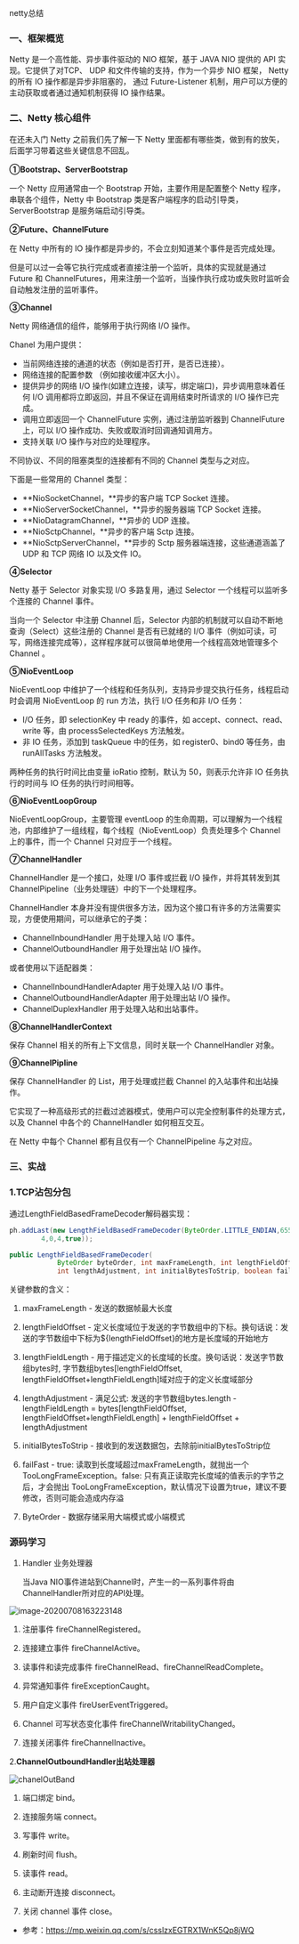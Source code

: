 netty总结

###  一、框架概览

Netty 是一个高性能、异步事件驱动的 NIO 框架，基于 JAVA NIO 提供的 API 实现。它提供了对TCP、 UDP 和文件传输的支持，作为一个异步 NIO 框架， Netty 的所有 IO 操作都是异步非阻塞的， 通过 Future-Listener 机制，用户可以方便的主动获取或者通过通知机制获得 IO 操作结果。  

### 二、Netty 核心组件

在还未入门 Netty 之前我们先了解一下 Netty 里面都有哪些类，做到有的放矢，后面学习带着这些关键信息不回乱。

**①Bootstrap、ServerBootstrap**

一个 Netty 应用通常由一个 Bootstrap 开始，主要作用是配置整个 Netty 程序，串联各个组件，Netty 中 Bootstrap 类是客户端程序的启动引导类，ServerBootstrap 是服务端启动引导类。

**②Future、ChannelFuture**

在 Netty 中所有的 IO 操作都是异步的，不会立刻知道某个事件是否完成处理。

但是可以过一会等它执行完成或者直接注册一个监听，具体的实现就是通过 Future 和 ChannelFutures，用来注册一个监听，当操作执行成功或失败时监听会自动触发注册的监听事件。

**③Channel**

Netty 网络通信的组件，能够用于执行网络 I/O 操作。

Chanel 为用户提供：

- 当前网络连接的通道的状态（例如是否打开，是否已连接）。
- 网络连接的配置参数 （例如接收缓冲区大小）。
- 提供异步的网络 I/O 操作(如建立连接，读写，绑定端口)，异步调用意味着任何 I/O 调用都将立即返回，并且不保证在调用结束时所请求的 I/O 操作已完成。
- 调用立即返回一个 ChannelFuture 实例，通过注册监听器到 ChannelFuture 上，可以 I/O 操作成功、失败或取消时回调通知调用方。
- 支持关联 I/O 操作与对应的处理程序。

不同协议、不同的阻塞类型的连接都有不同的 Channel 类型与之对应。

下面是一些常用的 Channel 类型：

- **NioSocketChannel，**异步的客户端 TCP Socket 连接。
- **NioServerSocketChannel，**异步的服务器端 TCP Socket 连接。
- **NioDatagramChannel，**异步的 UDP 连接。
- **NioSctpChannel，**异步的客户端 Sctp 连接。
- **NioSctpServerChannel，**异步的 Sctp 服务器端连接，这些通道涵盖了 UDP 和 TCP 网络 IO 以及文件 IO。

**④Selector**

Netty 基于 Selector 对象实现 I/O 多路复用，通过 Selector 一个线程可以监听多个连接的 Channel 事件。

当向一个 Selector 中注册 Channel 后，Selector 内部的机制就可以自动不断地查询（Select）这些注册的 Channel 是否有已就绪的 I/O 事件（例如可读，可写，网络连接完成等），这样程序就可以很简单地使用一个线程高效地管理多个 Channel 。

**⑤NioEventLoop**

NioEventLoop 中维护了一个线程和任务队列，支持异步提交执行任务，线程启动时会调用 NioEventLoop 的 run 方法，执行 I/O 任务和非 I/O 任务：

- I/O 任务，即 selectionKey 中 ready 的事件，如 accept、connect、read、write 等，由 processSelectedKeys 方法触发。
- 非 IO 任务，添加到 taskQueue 中的任务，如 register0、bind0 等任务，由 runAllTasks 方法触发。

两种任务的执行时间比由变量 ioRatio 控制，默认为 50，则表示允许非 IO 任务执行的时间与 IO 任务的执行时间相等。

**⑥NioEventLoopGroup**

NioEventLoopGroup，主要管理 eventLoop 的生命周期，可以理解为一个线程池，内部维护了一组线程，每个线程（NioEventLoop）负责处理多个 Channel 上的事件，而一个 Channel 只对应于一个线程。

**⑦ChannelHandler**

ChannelHandler 是一个接口，处理 I/O 事件或拦截 I/O 操作，并将其转发到其 ChannelPipeline（业务处理链）中的下一个处理程序。

ChannelHandler 本身并没有提供很多方法，因为这个接口有许多的方法需要实现，方便使用期间，可以继承它的子类：

- ChannelInboundHandler 用于处理入站 I/O 事件。
- ChannelOutboundHandler 用于处理出站 I/O 操作。

或者使用以下适配器类：

- ChannelInboundHandlerAdapter 用于处理入站 I/O 事件。
- ChannelOutboundHandlerAdapter 用于处理出站 I/O 操作。
- ChannelDuplexHandler 用于处理入站和出站事件。

**⑧ChannelHandlerContext**

保存 Channel 相关的所有上下文信息，同时关联一个 ChannelHandler 对象。

**⑨ChannelPipline**

保存 ChannelHandler 的 List，用于处理或拦截 Channel 的入站事件和出站操作。

它实现了一种高级形式的拦截过滤器模式，使用户可以完全控制事件的处理方式，以及 Channel 中各个的 ChannelHandler 如何相互交互。

在 Netty 中每个 Channel 都有且仅有一个 ChannelPipeline 与之对应。

### 三、实战

### 1.TCP沾包分包

通过LengthFieldBasedFrameDecoder解码器实现：

```java
ph.addLast(new LengthFieldBasedFrameDecoder(ByteOrder.LITTLE_ENDIAN,65536,0,
        4,0,4,true));

public LengthFieldBasedFrameDecoder(
            ByteOrder byteOrder, int maxFrameLength, int lengthFieldOffset, int lengthFieldLength,
            int lengthAdjustment, int initialBytesToStrip, boolean failFast)
```

关键参数的含义：

1. maxFrameLength - 发送的数据帧最大长度

2. lengthFieldOffset - 定义长度域位于发送的字节数组中的下标。换句话说：发送的字节数组中下标为${lengthFieldOffset}的地方是长度域的开始地方

3. lengthFieldLength - 用于描述定义的长度域的长度。换句话说：发送字节数组bytes时, 字节数组bytes[lengthFieldOffset, lengthFieldOffset+lengthFieldLength]域对应于的定义长度域部分

4. lengthAdjustment - 满足公式: 发送的字节数组bytes.length - lengthFieldLength = bytes[lengthFieldOffset, lengthFieldOffset+lengthFieldLength] + lengthFieldOffset + lengthAdjustment 

5. initialBytesToStrip - 接收到的发送数据包，去除前initialBytesToStrip位

6. failFast - true: 读取到长度域超过maxFrameLength，就抛出一个 TooLongFrameException。false: 只有真正读取完长度域的值表示的字节之后，才会抛出 TooLongFrameException，默认情况下设置为true，建议不要修改，否则可能会造成内存溢
7. ByteOrder - 数据存储采用大端模式或小端模式

### 源码学习

1. Handler 业务处理器

   当Java NIO事件进站到Channel时，产生一的一系列事件将由ChannelHandler所对应的API处理。

![image-20200708163223148](https://github.com/rainluacgq/java/blob/master/计算机网络/pic/image-20200708163223148.png)

1. 注册事件 fireChannelRegistered。

2. 连接建立事件 fireChannelActive。

3. 读事件和读完成事件 fireChannelRead、fireChannelReadComplete。

4. 异常通知事件 fireExceptionCaught。

5. 用户自定义事件 fireUserEventTriggered。

6. Channel 可写状态变化事件 fireChannelWritabilityChanged。

7. 连接关闭事件 fireChannelInactive。

2.**ChannelOutboundHandler出站处理器**

![chanelOutBand](https://github.com/rainluacgq/java/blob/master/计算机网络/pic/chanelOutBand.jpg)

1. 端口绑定 bind。

2. 连接服务端 connect。

3. 写事件 write。

4. 刷新时间 flush。

5. 读事件 read。

6. 主动断开连接 disconnect。

7. 关闭 channel 事件 close。



- 参考：https://mp.weixin.qq.com/s/csslzxEGTRX1WnK5Qp8jWQ

